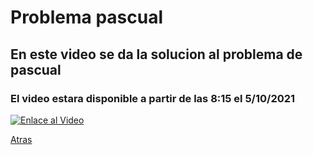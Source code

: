 # Problema pascual
## En este video se da la solucion al problema de pascual 
### El video estara disponible a partir de las 8:15 el 5/10/2021
[![Enlace al Video](https://img.youtube.com/vi/VkYdoqWRxXM/maxresdefault.jpg)](https://www.youtube.com/watch?v=VkYdoqWRxXM)











[Atras](/3ESOD/mates/mates.html)
